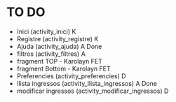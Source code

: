 # TO DO
- Inici  (activity_inici) K
- Registre  (activity_registre) K
- Ajuda  (activity_ajuda) A Done
- filtros   (activity_filtres) A
- fragment TOP - Karolayn FET
- fragment Bottom - Karolayn FET
- Preferencies   (activity_preferencies) D
- llista ingressos   (activity_llista_ingressos) A Done
- modificar ingressos  (activity_modificar_ingressos) D
